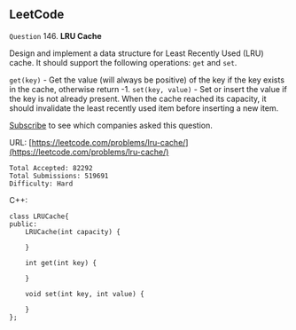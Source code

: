 LeetCode
-----------

`Question` 146. **LRU Cache**

Design and implement a data structure for Least Recently Used (LRU) cache. It should support the following operations: `get` and `set`.

`get(key)` - Get the value (will always be positive) of the key if the key exists in the cache, otherwise return -1.
`set(key, value)` - Set or insert the value if the key is not already present. When the cache reached its capacity, it should invalidate the least recently used item before inserting a new item.

[Subscribe](https://leetcode.com/subscribe/) to see which companies asked this question.

URL: [https://leetcode.com/problems/lru-cache/](https://leetcode.com/problems/lru-cache/)

    Total Accepted: 82292
    Total Submissions: 519691
    Difficulty: Hard

C++:

    class LRUCache{
    public:
        LRUCache(int capacity) {
            
        }
        
        int get(int key) {
            
        }
        
        void set(int key, int value) {
            
        }
    };
